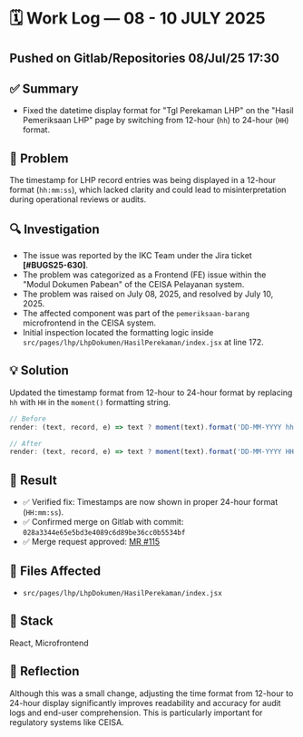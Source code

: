 
# 🗓️ Work Log — 08 - 10 JULY 2025

## Pushed on Gitlab/Repositories 08/Jul/25 17:30

## ✅ Summary

  - Fixed the datetime display format for "Tgl Perekaman LHP" on the "Hasil Pemeriksaan LHP" page by switching from 12-hour (`hh`) to 24-hour (`HH`) format.

## 🧠 Problem

The timestamp for LHP record entries was being displayed in a 12-hour format (`hh:mm:ss`), which lacked clarity and could lead to misinterpretation during operational reviews or audits.

## 🔍 Investigation

  - The issue was reported by the IKC Team under the Jira ticket **[#BUGS25-630]**.
  - The problem was categorized as a Frontend (FE) issue within the "Modul Dokumen Pabean" of the CEISA Pelayanan system.
  - The problem was raised on July 08, 2025, and resolved by July 10, 2025.
  - The affected component was part of the `pemeriksaan-barang` microfrontend in the CEISA system.
  - Initial inspection located the formatting logic inside `src/pages/lhp/LhpDokumen/HasilPerekaman/index.jsx` at line 172.

## 💡 Solution

Updated the timestamp format from 12-hour to 24-hour format by replacing `hh` with `HH` in the `moment()` formatting string.

```js
// Before
render: (text, record, e) => text ? moment(text).format('DD-MM-YYYY hh:mm:ss') : ''

// After
render: (text, record, e) => text ? moment(text).format('DD-MM-YYYY HH:mm:ss') : ''
```

## 🧪 Result

  - ✅ Verified fix: Timestamps are now shown in proper 24-hour format (`HH:mm:ss`).
  - ✅ Confirmed merge on Gitlab with commit: `028a3344e65e5bd3e4089c6d89be36cc0b5534bf`
  - ✅ Merge request approved: [MR #115](https://gitlab.customs.go.id/ceisa-microfrontend/pemeriksaan-barang/merge_requests/115)

## 📁 Files Affected

  - `src/pages/lhp/LhpDokumen/HasilPerekaman/index.jsx`

## 🔧 Stack

React, Microfrontend

## 🧠 Reflection

Although this was a small change, adjusting the time format from 12-hour to 24-hour display significantly improves readability and accuracy for audit logs and end-user comprehension. This is particularly important for regulatory systems like CEISA.
